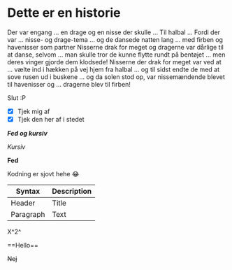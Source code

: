 # Dette er en historie

Der var engang ...
en drage og en nisse der skulle ...
Til halbal ...
Fordi der var ...
nisse- og drage-tema ...
og de dansede natten lang ...
med firben og havenisser som partner
Nisserne drak for meget og dragerne var dårlige til at danse, selvom ...
man skulle tror de kunne flytte rundt på bentøjet ... 
men deres vinger gjorde dem klodsede! Nisserne der drak for meget var ved at ...
vælte ind i hækken på vej hjem fra halbal ...
og til sidst endte de med at sove rusen ud i buskene ...
og da solen stod op, var nissemændende blevet til havenisser og ...
dragerne blev til firben!

Slut :P


- [x] Tjek mig af
- [x] Tjek den her af i stedet

***Fed og kursiv***

*Kursiv*

**Fed**

Kodning er sjovt hehe :joy:


| Syntax | Description |
| ----------- | ----------- |
| Header | Title |
| Paragraph | Text |


X^2^



==Hello==

~~Nej~~